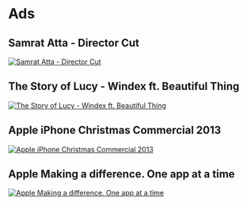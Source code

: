 # Ads

## Samrat Atta - Director Cut

[![Samrat Atta - Director Cut](http://img.youtube.com/vi/TqI9UgG2WsY/0.jpg)](http://www.youtube.com/watch?v=TqI9UgG2WsY)

## The Story of Lucy - Windex ft. Beautiful Thing

[![The Story of Lucy - Windex ft. Beautiful Thing](http://img.youtube.com/vi/k7rqVanT1pM/0.jpg)](http://www.youtube.com/watch?v=k7rqVanT1pM)

## Apple iPhone Christmas Commercial 2013

[![Apple iPhone Christmas Commercial 2013](http://img.youtube.com/vi/v76f6KPSJ2w/0.jpg)](http://www.youtube.com/watch?v=v76f6KPSJ2w)

## Apple Making a difference. One app at a time

[![Apple Making a difference. One app at a time](http://img.youtube.com/vi/R26dxjlwDqs/0.jpg)](http://www.youtube.com/watch?v=R26dxjlwDqs)
